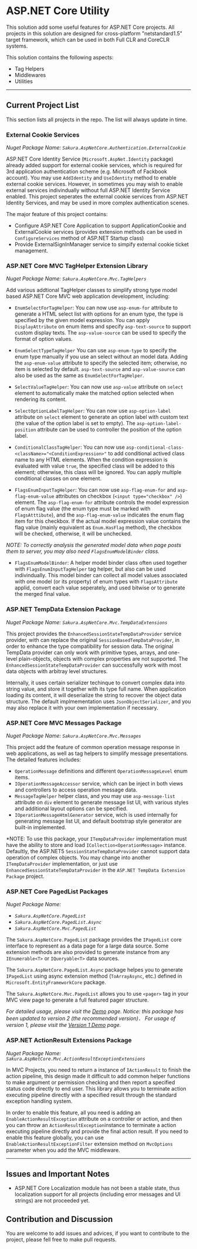 # ASP.NET Core Utility

This solution add some useful features for ASP.NET Core projects. All projects in this solution are designed for cross-platform  "netstandard1.5" target framework, which can be used in both Full CLR and CoreCLR systems.

This solution contains the following aspects:

* Tag Helpers
* Middlewares
* Utilities

---

## Current Project List

This section lists all projects in the repo. The list will always update in time.

### External Cookie Services

*Nuget Package Name: `Sakura.AspNetCore.Authentication.ExternalCookie`*

ASP.NET Core Identity Service (`Microsoft.AspNet.Identity` package) already added support for external cookie services, which is required for 3rd application authentication scheme (e.g. Microsoft of Fackbook account). You may use `AddIdentity` and `UseIdentity` method to enable external cookie services. However, in sometimes you may wish to enable external services indivindually without full ASP.NET Identity Service enabled. This project seperates the external cookie services from ASP.NET Identity Services, and may be used in more complex authentication scenes.

The major feature of this project contains:

* Configure ASP.NET Core Application to support ApplicationCookie and ExternalCookie services (provides extension methods can be used in `ConfigureServices` method of ASP.NET Startup class)
* Provide ExternalSignInManager service to simpify external cookie ticket management.


### ASP.NET Core MVC TagHelper Extension Library

*Nuget Package Name: `Sakura.AspNetCore.Mvc.TagHelpers`*

Add various addtional TagHelper classes to simplify strong type model based ASP.NET Core MVC web application development, including:

* `EnumSelectForTagHelper`: You can now use `asp-enum-for` attribute to generate a HTML select list with options for an enum  type, the type is specified by the given model expression. You can apply `DisplayAttribute` on enum items and specify `asp-text-source` to support custom display texts. The `asp-value-source` can be used to specify the format of option values.

* `EnumSelectTypeTagHelper` You can use `asp-enum-type` to specify the enum type manually if you use an select without an model data. Adding the `asp-enum-value` attribute to specify the selected item; otherwise, no item is selected by default.  `asp-text-source` and `asp-value-source` can also be used as the same as `EnumSelectForTagHelper`.

* `SelectValueTagHelper`: You can now use `asp-value` attribute on `select` element to automatically make the matched option selected when rendering its content.

* `SelectOptionLabelTagHelper`: You can now use `asp-option-label` attribute on `select` element to generate an option label with custom text (the value of the option label is set to empty). The `asp-option-label-position` attribute can be used to controller the position of the option label.

* `ConditionalClassTagHelper`: You can now use `asp-conditional-class-<className>="<ConditionExpression>"` to add conditional actived class name to any HTML elements. When the condition expression is evaluated with value `true`, the specified class will be added to this element; otherwise, this class will be ignored. You can apply multiple conditional classes on one element.

* `FlagsEnumInputTagHelper`: You can now use `asp-flag-enum-for` and `asp-flag-enum-value` attributes on checkbox (`<input type="checkbox" />`) element. The `asp-flag-enum-for` attribute controls the model expression of enum flag value (the enum type must be marked with `FlagsAtttibute`), and the `asp-flag-enum-value` indicates the enum flag item for this checkbox. If the actual model expression value contains the flag value (mainly equivalent as `Enum.HasFlag` method), the checkbox will be checked, otherwise, it will be unchecked.

*NOTE: To correctly analysis the generated model data when page posts them to server, you may also need `FlagsEnumModelBinder` class.*

* `FlagsEnumModelBinder`: A helper model binder class often used together with `FlagsEnumInputTagHelper` tag helper, but also can be used indivindually. This model binder can collect all model values associated with one model (or its property) of enum types with `FlagsAttribute` applid, convert each value seperately, and used bitwise or to generate the merged final value.

### ASP.NET TempData Extension Package

*Nuget Package Name: `Sakura.AspNetCore.Mvc.TempDataExtensions`*

This project provides the `EnhancedSessionStateTempDataProvider` service provider, with can replace the original `SessionBasedTempDataProvider`, in order to enhance the type compatibility for session data. The original TempData provider can only work with primitive types, arrays, and one-level plain-objects, objects with complex properties are not supported. The `EnhancedSessionStateTempDataProvider` can successfully work with most data objects with arbitray level structures.

 Internally, it uses certain serializer techinque to convert complex data into string value, and store it together with its type full name. When application loading its content, it will deserialize the string to recover the object data structure. The default implmementation uses `JsonObjectSerializer`, and you may also replace it with your own implementation if necessary.


### ASP.NET Core MVC Messages Package

*Nuget Package Name: `Sakura.AspNetCore.Mvc.Messages`*

This project add the feature of common operation message response in web applications, as well as tag helpers to simplify message presentations. The detailed features includes:

* `OperationMessage` definitions and different `OperationMessageLevel` enum items.
* `IOperationMessageAccessor` service, which can be inject in both views and controllers to access operation message data.
* `MessageTagHelper` helper class, and you may use `asp-message-list` attribute on `div` element to generate message list UI, with various styles and additional layout options can be specified.
* `IOperationMessageHtmlGenerator` service, wich is used internally for generating message list UI, and default bootstrap style generator are built-in implemented.

*NOTE: To use this package, your `ITempDataProvider` implementation must have the ability to store and load `ICollection<OperationMessage>` instance. Defaultly, the ASP.NET5 `SessionStateTempDataProvider` cannot support data operation of complex objects. You may change into another `ITempDataProvider` implementation, or just use `EnhancedSessionStateTempDataProvider` in the `ASP.NET TempData Extension Package` project.

### ASP.NET Core PagedList Packages

*Nuget Package Name:*
- *`Sakura.AspNetCore.PagedList`*
- *`Sakura.AspNetCore.PagedList.Async`*
- *`Sakura.AspNetCore.Mvc.PagedList`*

The `Sakura.AspNetCore.PagedList` package provides the `IPagedList` core interface to represent as a data page for a large data source. Some extension methods are also provided to generate instance from any `IEnumerable<T>` or `IQueryable<T>` data sources.

The `Sakura.AspNetCore.PagedList.Async` package helpes you to generate `IPagedList` using async extension method (`ToArrayAsync`, etc.) defined in `Microsoft.EntityFrameworkCore` package.

The `Sakura.AspNetCore.Mvc.PagedList` allows you to use `<pager>` tag in your MVC view page to generate a full featured pager structure.

*For detailed usage, please visit the [Demo](PagerDemo.md) page. Notice: this package has been updated to version 2 (the recommended version)． For usage of version 1, please visit the [Version 1 Demo](PagerDemov1.md) page.*

### ASP.NET ActionResult Extensions Package

*Nuget Package Name: `Sakura.AspNetCore.Mvc.ActionResultExceptionExtensions`*

In MVC Projects, you need to return a instance of `IActionResult` to finish the action pipeline, this design made it difficult to add common helper functions to make argument or permission checking and then report a specified status code directly to end user. This library allows you to terminate action executing pipeline directly with a specified result through the standard exception handling system. 

In order to enable this feature, all you need is adding an `EnableActionResultException` attribute on a controller or action, and then you can throw an `ActionResultException`instance to terminate a action executing pipeline directly and provide the final action result. If you need to enable this feature globally, you can use `EnableActionResultExceptionFilter` extension method on `MvcOptions` parameter when you add the MVC middleware.

---

## Issues and Important Notes
* ASP.NET Core Localization module has not been a stable state, thus localization support for all projects (including error messages and UI strings) are not proceeded yet.

## Contribution and Discussion

You are welcome to add issues and advices, if you want to contribute to the project, please fell free to make pull requests.
